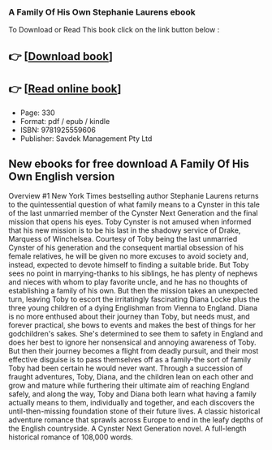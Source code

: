 ### A Family Of His Own Stephanie Laurens ebook

To Download or Read This book click on the link button below :

## 👉  [**[Download book](http://ebooksharez.info/download.php?group=book&from=github.com&id=702670&lnk=1063 "Download book")**]

## 👉  [**[Read online book](http://ebooksharez.info/download.php?group=book&from=github.com&id=702670&lnk=1063 "Read online book")**]


* Page: 330
* Format: pdf / epub / kindle
* ISBN: 9781925559606
* Publisher: Savdek Management Pty Ltd



## New ebooks for free download A Family Of His Own English version


Overview
#1 New York Times bestselling author Stephanie Laurens returns to the quintessential question of what family means to a Cynster in this tale of the last unmarried member of the Cynster Next Generation and the final mission that opens his eyes. Toby Cynster is not amused when informed that his new mission is to be his last in the shadowy service of Drake, Marquess of Winchelsea. Courtesy of Toby being the last unmarried Cynster of his generation and the consequent martial obsession of his female relatives, he will be given no more excuses to avoid society and, instead, expected to devote himself to finding a suitable bride. But Toby sees no point in marrying-thanks to his siblings, he has plenty of nephews and nieces with whom to play favorite uncle, and he has no thoughts of establishing a family of his own. But then the mission takes an unexpected turn, leaving Toby to escort the irritatingly fascinating Diana Locke plus the three young children of a dying Englishman from Vienna to England. Diana is no more enthused about their journey than Toby, but needs must, and forever practical, she bows to events and makes the best of things for her godchildren&#039;s sakes. She&#039;s determined to see them to safety in England and does her best to ignore her nonsensical and annoying awareness of Toby. But then their journey becomes a flight from deadly pursuit, and their most effective disguise is to pass themselves off as a family-the sort of family Toby had been certain he would never want. Through a succession of fraught adventures, Toby, Diana, and the children lean on each other and grow and mature while furthering their ultimate aim of reaching England safely, and along the way, Toby and Diana both learn what having a family actually means to them, individually and together, and each discovers the until-then-missing foundation stone of their future lives. A classic historical adventure romance that sprawls across Europe to end in the leafy depths of the English countryside. A Cynster Next Generation novel. A full-length historical romance of 108,000 words.



